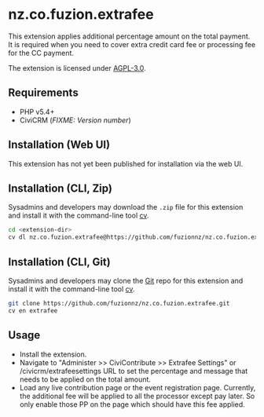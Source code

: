 # nz.co.fuzion.extrafee

This extension applies additional percentage amount on the total payment. It is required when you need to cover extra credit card fee or processing fee for the CC payment.

The extension is licensed under [AGPL-3.0](LICENSE.txt).

## Requirements

* PHP v5.4+
* CiviCRM (*FIXME: Version number*)

## Installation (Web UI)

This extension has not yet been published for installation via the web UI.

## Installation (CLI, Zip)

Sysadmins and developers may download the `.zip` file for this extension and
install it with the command-line tool [cv](https://github.com/civicrm/cv).

```bash
cd <extension-dir>
cv dl nz.co.fuzion.extrafee@https://github.com/fuzionnz/nz.co.fuzion.extrafee/archive/master.zip
```

## Installation (CLI, Git)

Sysadmins and developers may clone the [Git](https://en.wikipedia.org/wiki/Git) repo for this extension and
install it with the command-line tool [cv](https://github.com/civicrm/cv).

```bash
git clone https://github.com/fuzionnz/nz.co.fuzion.extrafee.git
cv en extrafee
```

## Usage

- Install the extension.
- Navigate to "Administer >> CiviContribute >> Extrafee Settings" or /civicrm/extrafeesettings URL to set the percentage and message that needs to be applied on the total amount.
- Load any live contribution page or the event registration page. Currently, the additional fee will be applied to all the processor except pay later. So only enable those PP on the page which should have this fee applied.
